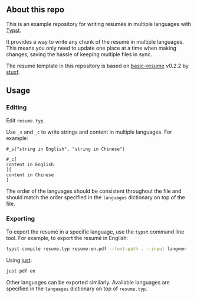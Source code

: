 ## About this repo

This is an example repository for writing resumés in multiple languages with [Typst](https://typst.app).

It provides a way to write any chunk of the resumé in multiple languages. This means you only need to update one place at a time when making changes, saving the hassle of keeping multiple files in sync.

The resumé template in this repository is based on [basic-resume](https://github.com/stuxf/basic-typst-resume-template) v0.2.2 by [stuxf](https://github.com/stuxf).

## Usage

### Editing

Edit `resume.typ`.

Use `_s` and `_c` to write strings and content in multiple languages. For example:

```typst
#_s("string in English", "string in Chinese")
```

```typst
#_c[
content in English
][
content in Chinese
]
```

The order of the languages should be consistent throughout the file and should match the order specified in the `languages` dictionary on top of the file.

### Exporting

To export the resumé in a specific language, use the `typst` command line tool. For example, to export the resumé in English:

```bash
typst compile resume.typ resume-en.pdf --font-path . --input lang=en
```

Using [just](https://github.com/casey/just):

```bash
just pdf en
```

Other languages can be exported similarly. Available languages are specified in the `languages` dictionary on top of `resume.typ`.
